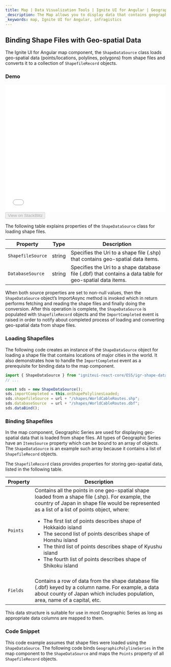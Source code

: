 ```yaml
---
title: Map | Data Visualization Tools | Ignite UI for Angular | Geographic Shape Files | Infragistics
_description: The Map allows you to display data that contains geographic locations from view models or geo-spatial data loaded from shape files. View the demo, dependencies, usage and toolbar for more information.
_keywords: map, Ignite UI for Angular, infragistics
---
```


## Binding Shape Files with Geo-spatial Data

The Ignite UI for Angular map component, the `ShapeDataSource` class loads geo-spatial data (points/locations, polylines, polygons) from shape files and converts it to a collection of `ShapefileRecord` objects.

### Demo

<div class="sample-container loading" style="height: 400px">
    <iframe id="geo-map-binding-shp-polylines-iframe" src='{environment:demosBaseUrl}/maps/geo-map-binding-shp-polylines' width="100%" height="100%" seamless frameBorder="0" onload="onXPlatSampleIframeContentLoaded(this);"></iframe>
</div>
<div>
    <button data-localize="stackblitz" disabled class="stackblitz-btn"   data-iframe-id="geo-map-binding-shp-polylines-iframe" data-demos-base-url="{environment:demosBaseUrl}">View on StackBlitz
    </button>
</div>

<div class="divider--half"></div>

The following table explains properties of the `ShapeDataSource` class for loading shape files.

| Property          | Type   | Description                                                                                              |
| ----------------- | ------ | -------------------------------------------------------------------------------------------------------- |
| `ShapefileSource` | string | Specifies the Uri to a shape file (.shp) that contains geo-spatial data items.                           |
| `DatabaseSource`  | string | Specifies the Uri to a shape database file (.dbf) that contains a data table for geo-spatial data items. |

<!-- TODO add for WPF only: -->

<!-- Both of the source properties for shape files are of Uri type. This means that shape files can be embedded resources in the application assembly and on the internet (via http). Refer to the previous section for more information on this process. The rules for resolving Uri objects are equivalent to any standard Uri property, for example the BitmapImage.UriSource property. -->

When both source properties are set to non-null values, then the `ShapeDataSource` object’s ImportAsync method is invoked which in return performs fetching and reading the shape files and finally doing the conversion. After this operation is complete, the `ShapeDataSource` is populated with `ShapefileRecord` objects and the `ImportCompleted` event is raised in order to notify about completed process of loading and converting geo-spatial data from shape files.

### Loading Shapefiles

The following code creates an instance of the `ShapeDataSource` object for loading a shape file that contains locations of major cities in the world. It also demonstrates how to handle the `ImportCompleted` event as a prerequisite for binding data to the map component.

```ts
import { ShapeDataSource } from "igniteui-react-core/ES5/igr-shape-data-source";
// ...

const sds = new ShapeDataSource();
sds.importCompleted = this.onShapePolylinesLoaded;
sds.shapefileSource = url + "/shapes/WorldCableRoutes.shp";
sds.databaseSource  = url + "/shapes/WorldCableRoutes.dbf";
sds.dataBind();
```

### Binding Shapefiles

In the map component, Geographic Series are used for displaying geo-spatial data that is loaded from shape files. All types of Geographic Series have an `ItemsSource` property which can be bound to an array of objects. The `ShapeDataSource` is an example such array because it contains a list of `ShapefileRecord` objects.

The `ShapefileRecord` class provides properties for storing geo-spatial data, listed in the following table.

| Property   | Description                                                                                                                                                                                                                                                                                                                                                                                                                                                                     |
| ---------- | ------------------------------------------------------------------------------------------------------------------------------------------------------------------------------------------------------------------------------------------------------------------------------------------------------------------------------------------------------------------------------------------------------------------------------------------------------------------------------- |
| `Points`   | Contains all the points in one geo-spatial shape loaded from a shape file (.shp). For example, the country of Japan in shape file would be represented as a list of a list of points object, where:<ul><li>The first list of points describes shape of Hokkaido island</li><li>The second list of points describes shape of Honshu island</li><li>The third list of points describes shape of Kyushu island</li><li>The fourth list of points describes shape of Shikoku island |
| </li></ul> |                                                                                                                                                                                                                                                                                                                                                                                                                                                                                 |
| `Fields`   | Contains a row of data from the shape database file (.dbf) keyed by a column name. For example, a data about county of Japan which includes population, area, name of a capital, etc.                                                                                                                                                                                                                                                                                           |

This data structure is suitable for use in most Geographic Series as long as appropriate data columns are mapped to them.

### Code Snippet

This code example assumes that shape files were loaded using the `ShapeDataSource`.
The following code binds `GeographicPolylineSeries` in the map component to the `ShapeDataSource` and maps the `Points` property of all `ShapefileRecord` objects.
